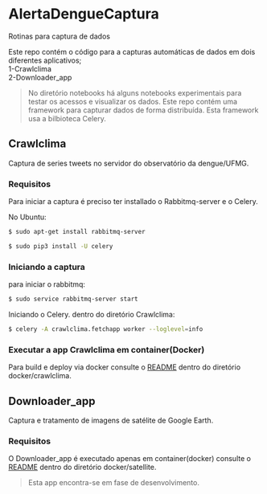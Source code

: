# AlertaDengueCaptura
Rotinas para captura de dados

Este repo contém o código para a capturas automáticas de dados em dois diferentes aplicativos;<br>
1-Crawlclima<br>
2-Downloader_app

> No diretório notebooks há alguns notebooks experimentais para testar os acessos e visualizar os dados.
> Este repo contém uma framework para capturar dados de forma distribuída. Esta framework usa a bilbioteca Celery.

## Crawlclima

Captura de series tweets no servidor do observatório da dengue/UFMG.

### Requisitos

Para iniciar a captura é preciso ter installado o Rabbitmq-server e o Celery.

No Ubuntu:

```bash
$ sudo apt-get install rabbitmq-server

$ sudo pip3 install -U celery
```
### Iniciando a captura

para iniciar o rabbitmq:

```bash
$ sudo service rabbitmq-server start
```

Iniciando o Celery. dentro do diretório Crawlclima:

```bash
$ celery -A crawlclima.fetchapp worker --loglevel=info

```
### Executar a app Crawlclima em container(Docker)
Para build e deploy via docker consulte o [README](https://github.com/AlertaDengue/AlertaDengueCaptura/docker/crawlclima/README.md) dentro do diretório docker/crawlclima.

## Downloader_app

Captura e tratamento de imagens de satélite de Google Earth.

### Requisitos
O Downloader_app é executado apenas em container(docker) consulte o [README](https://github.com/AlertaDengue/AlertaDengueCaptura/docker/satellite/README.md) dentro do diretório docker/satellite.
> Esta app encontra-se em fase de desenvolvimento.
